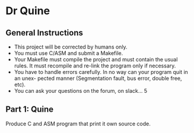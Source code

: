 # Dr Quine


## General Instructions
- This project will be corrected by humans only.
- You must use C/ASM and submit a Makefile.
- Your Makefile must compile the project and must contain the usual rules. It must
recompile and re-link the program only if necessary.
- You have to handle errors carefully. In no way can your program quit in an unex-
pected manner (Segmentation fault, bus error, double free, etc).
- You can ask your questions on the forum, on slack...
5

## Part 1: Quine
Produce C and ASM program that print it own source code.
